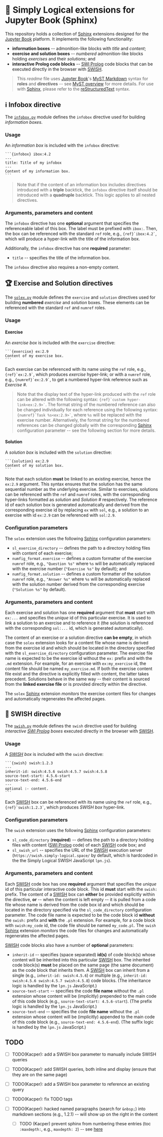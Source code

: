 # :open_book: Simply Logical extensions for Jupyter Book (Sphinx) #

This repository holds a collection of [Sphinx] extensions designed for the
[Jupyter Book] platform.
It implements the following functionality:

* **information boxes** -- admonition-like blocks with *title* and *content*;
* **exercise and solution boxes** -- *numbered* admonition-like blocks holding
  *exercises* and their *solutions*; and
* **interactive Prolog code blocks** -- [SWI Prolog] code blocks that can be
  executed directly in the browser with [SWISH].

> This *readme* file uses [Jupyter Book]'s [MyST Markdown] syntax for **roles**
  and **directives** -- see [MyST overview] for more details.
  For use with [Sphinx], please refer to the [reStructuredText] syntax.

## :information_source: Infobox directive ##

The [`infobox.py`](infobox.py) module defines the `infobox` directive used for
building *information boxes*.

### Usage ###

An *information box* is included with the `infobox` directive:

````text
```{infobox} ibox:4.2
---
title: Title of my infobox
---
Content of my information box.
```
````

> Note that if the content of an information box includes directives
  introduced with a **triple** backtick, the `infobox` directive itself should
  be introduced with a **quadruple** backtick.
  This logic applies to all nested directives.

### Arguments, parameters and content ###

The `infobox` directive has one **optional** argument that specifies the
referenceable label of this box.
The label must be prefixed with `ibox:`.
Then, the box can be referenced with the standard `ref` role, e.g.,
`` {ref}`ibox:4.2` ``, which will produce a hyper-link with the title of the
information box.

Additionally, the `infobox` directive has one **required** parameter:

* `title` -- specifies the title of the information box.

The `infobox` directive also requires a non-empty content.

## :trophy: Exercise and Solution directives ##

The [`solex.py`](solex.py) module defines the `exercise` and `solution`
directives used for building **numbered** *exercise* and *solution* boxes.
These elements can be referenced with the standard `ref` and `numref` roles.

### Usage ###

#### Exercise ####

An *exercise box* is included with the `exercise` directive:

````text
```{exercise} ex:2.9
Content of my exercise box.
```
````

Each exercise can be referenced with its name using the `ref` role, e.g.,
`` {ref}`ex:2.9` ``, which produces *exercise* hyper-link;
or with a `numref` role, e.g., `` {numref}`ex:2.9` ``, to get a numbered
hyper-link reference such as *Exercise #*.

> Note that the display text of the hyper-link produced with the `ref` role can
  be altered with the following syntax: `` {ref}`custom hyper-link<ex:2.9>` ``.
  The format string of the numbered reference can also be changed individually
  for each reference using the following syntax:
  `` {numref}`Task %s<ex:2.9>` ``, where `%s` will be replaced with the
  exercise number.
  Alternatively, the format string for the numbered references can be changed
  globally with the corresponding [Sphinx] configuration parameter -- see the
  following section for more details.

#### Solution ####

A *solution box* is included with the `solution` directive:

````text
```{solution} ex:2.9
Content of my solution box.
```
````

Note that each solution **must** be linked to an existing exercise, hence the
`ex:2.9` argument.
This syntax ensures that the solution has the same sequential number as the
underlying exercise.
Similar to exercises, solutions can be referenced with the `ref` and `numref`
roles, with the corresponding hyper-links formatted as *solution* and
*Solution #* respectively.
The reference id of each solution box is generated automatically and derived
from the corresponding exercise id by replacing `ex` with `sol`, e.g., a
solution to an exercise with id `ex:2.9` can be referenced with `sol:2.9`.

### Configuration parameters ###

The `solex` extension uses the following [Sphinx] configuration parameters:

* `sl_exercise_directory` -- defines the path to a directory holding files with
  content of each exercise;
* `numfig_format.exercise` -- defines a custom formatter of the exercise
  `numref` role, e.g., `"Question %s"` where `%s` will be automatically
  replaced with the exercise number (`"Exercise %s"` by default); and
* `numfig_format.solution` -- defines a custom formatter of the solution
  `numref` role, e.g., `"Answer %s"` where `%s` will be automatically replaced
  with the solution number derived from the corresponding exercise
  (`"Solution %s"` by default).

### Arguments, parameters and content ###

Each exercise and solution has one **required** argument that **must** start
with `ex:...` and specifies the *unique* id of this particular exercise.
It is used to link a solution to an exercise and to reference it (the solution
is referenced with the corresponding `sol:...` id, which is generated
automatically).

The content of an exercise or a solution directive **can be empty**, in which
case the `solex` extension looks for a content file whose name is derived from
the exercise id and which should be located in the directory specified with the
`sl_exercise_directory` configuration parameter.
The exercise file name is expected to be the exercise id without the `ex:`
prefix and with the `.md` extension.
For example, for an exercise with `ex:my_exercise` id, the content file should
be named `my_exercise.md`.
If both the exercise content file exist and the directive is explicitly filled
with content, the latter takes precedent.
Solutions behave in the same way -- their content is sourced from the
**linked exercise file** or is provided directly within the directive.

The `solex` [Sphinx] extension *monitors* the exercise content files for
changes and automatically regenerates the affected pages.

## :floppy_disk: SWISH directive ##

The [`swish.py`](swish.py) module defines the `swish` directive used for
building *interactive [SWI Prolog] boxes* executed directly in the browser with
[SWISH].

### Usage ###

A *[SWISH] box* is included with the `swish` directive:

````text
```{swish} swish:1.2.3
---
inherit-id: swish:4.5.6 swish:4.5.7 swish:4.5.8
source-text-start: 4.5.6-start
source-text-end: 4.5.6-end
---
optional :- content.
```
````

Each [SWISH] box can be referenced with its name using the `ref`
role, e.g., `` {ref}`swish:1.2.3` ``, which produces *SWISH box* hyper-link.

### Configuration parameters ###

The `swish` extension uses the following [Sphinx] configuration parameters:

* `sl_code_directory` (**required**) -- defines the path to a directory holding
  files with content ([SWI Prolog] code) of each [SWISH] code box; and
* `sl_swish_url` -- specifies the URL of the [SWISH] execution server
  (`https://swish.simply-logical.space/` by default, which is hardcoded in the
  the Simply Logical SWISH JavaScript `lpn.js`).

### Arguments, parameters and content ###

Each [SWISH] code box has one **required** argument that
specifies the *unique* id of this particular interactive code block.
This id **must** start with the `swish:` prefix.
The content of a [SWISH] box can **either** be provided explicitly within the
directive, **or** -- when the content is left empty -- it is pulled from a code
file whose name is derived from the code box id and which should be located in
the directory specified via the `sl_code_directory` configuration parameter.
The code file name is expected to be the code block id **without** the `swish:`
prefix and **with** the `.pl` extension.
For example, for a code block with `swish:my_code` id, the code file should be
named `my_code.pl`.
The `swish` [Sphinx] extension *monitors* the code files for
changes and automatically regenerates the affected pages.

[SWISH] code blocks also have a number of **optional** parameters:

* `inherit-id` -- specifies (space separated) **id(s)** of code block(s) whose
  content will be inherited into this particular [SWISH] box.
  The inherited code block(s) **must** be placed on the same page (the same
  document) as the code block that inherits them.
  A [SWISH] box can inherit from a single (e.g., `inherit-id: swish:4.5.6`) or
  multiple (e.g., `inherit-id: swish:4.5.6 swish:4.5.7 swish:4.5.8`) code
  blocks.
  (The inheritance logic is handled by the `lpn.js` JavaScript.)
* `source-text-start` -- specifies the code **file name** without the `.pl`
  extension whose content will be (implicitly) prepended to the main code of
  this code block (e.g., `source-text-start: 4.5.6-start`).
  (The prefix logic is handled by the `lpn.js` JavaScript.)
* `source-text-end` -- specifies the code **file name** without the `.pl`
  extension whose content will be (implicitly) appended to the main code of
  this code block (e.g., `source-text-end: 4.5.6-end`).
  (The suffix logic is handled by the `lpn.js` JavaScript.)

## TODO ##

- [ ] TODO(Kacper): add a SWISH box parameter to manually include SWISH queries

- [ ] TODO(Kacper): add SWISH queries, both inline and display (ensure that
  they are on the same page)
- [ ] TODO(Kacper): add a SWISH box parameter to reference an existing query

- [ ] TODO(Kacper): fix TODO tags
- [ ] TODO(Kacper): hacked named paragraphs (search for `&nbsp;`) into markdown
  sections (e.g., 1.2.1) -- will show up on the right in the content
    - [ ] TODO (Kacper) prevent sphinx from numbering these entries (toc
      `:maxdepth:`, e.g., `maxdepth: 2`) -- see
      [here](https://github.com/executablebooks/jupyter-book/blob/master/jupyter_book/toc.py)

[sphinx]: https://www.sphinx-doc.org/
[jupyter book]: https://jupyterbook.org/
[swish]: https://swish.swi-prolog.org/
[swi prolog]: https://www.swi-prolog.org/
[myst markdown]: https://myst-parser.readthedocs.io/
[reStructuredText]: https://docutils.sourceforge.io/rst.html
[myst overview]: https://jupyterbook.org/content/myst.html
